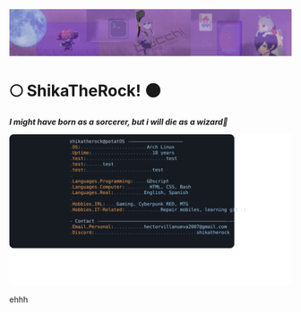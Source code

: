 
<!--
**ShikaTheRock/ShikaTheRock** is a ✨ _special_ ✨ repository because its `README.md` (this file) appears on your GitHub profile.

Here are some ideas to get you started:

- 🔭 I’m currently working on ...
- 🌱 I’m currently learning ...
- 👯 I’m looking to collaborate on ...
- 🤔 I’m looking for help with ...
- 💬 Ask me about ...
- 📫 How to reach me: ...
- 😄 Pronouns: ...
- ⚡ Fun fact: ...
-->

<img alt="BTR banner" src="banner.jpg"/>

# 🌕 ShikaTheRock! 🌑

_**I might have born as a sorcerer, but i will die as a wizard🔮**_

<a href="https://github.com/ShikaTheRock/ShikaTheRock/tree/main">
  <picture>
    <img alt="Andrew Grant's GitHub Profile README copy for my readme" src="terminal.svg">
  </picture>
</a>


ehhh
